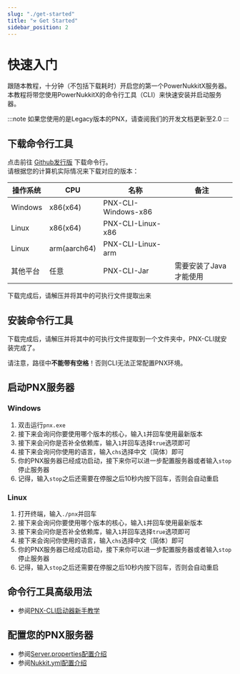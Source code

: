 ```yaml
---
slug: "./get-started"
title: "⚒️ Get Started"
sidebar_position: 2
---
```

# 快速入门

跟随本教程，十分钟（不包括下载耗时）开启您的第一个PowerNukkitX服务器。  
本教程将带您使用PowerNukkitX的命令行工具（CLI）来快速安装并启动服务器。

:::note
如果您使用的是Legacy版本的PNX，请查阅我们的开发文档更新至2.0
:::

## 下载命令行工具

点击前往 [Github发行版](https://github.com/PowerNukkitX/PNX-CLI/releases) 下载命令行。  
请根据您的计算机实际情况来下载对应的版本：

| 操作系统    | CPU          | 名称                  | 备注            |
|---------|--------------|---------------------|---------------|
| Windows | x86(x64)     | PNX-CLI-Windows-x86 ||
| Linux   | x86(x64)     | PNX-CLI-Linux-x86   ||
| Linux   | arm(aarch64) | PNX-CLI-Linux-arm   ||
| 其他平台    | 任意           | PNX-CLI-Jar         | 需要安装了Java才能使用 |

下载完成后，请解压并将其中的可执行文件提取出来

## 安装命令行工具  

下载完成后，请解压并将其中的可执行文件提取到一个文件夹中，PNX-CLI就安装完成了。  

请注意，路径中**不能带有空格**！否则CLI无法正常配置PNX环境。

## 启动PNX服务器

### Windows  

1. 双击运行`pnx.exe`
2. 接下来会询问你要使用哪个版本的核心，输入`1`并回车使用最新版本
3. 接下来会问你是否补全依赖库，输入`1`并回车选择`true`选项即可
4. 接下来会询问你使用的语言，输入`chs`选择中文（简体）即可
5. 你的PNX服务器已经成功启动，接下来你可以进一步配置服务器或者输入`stop`停止服务器
6. 记得，输入`stop`之后还需要在停服之后10秒内按下回车，否则会自动重启

### Linux  

1. 打开终端，输入`./pnx`并回车
2. 接下来会询问你要使用哪个版本的核心，输入`1`并回车使用最新版本
3. 接下来会问你是否补全依赖库，输入`1`并回车选择`true`选项即可
4. 接下来会询问你使用的语言，输入`chs`选择中文（简体）即可
5. 你的PNX服务器已经成功启动，接下来你可以进一步配置服务器或者输入`stop`停止服务器
6. 记得，输入`stop`之后还需要在停服之后10秒内按下回车，否则会自动重启

## 命令行工具高级用法

- 参阅[PNX-CLI启动器新手教学](./faq/PNX-CLI)  

## 配置您的PNX服务器  

- 参阅[Server.properties配置介绍](./config/server.properties)
- 参阅[Nukkit.yml配置介绍](./config/nukkit.yml)
